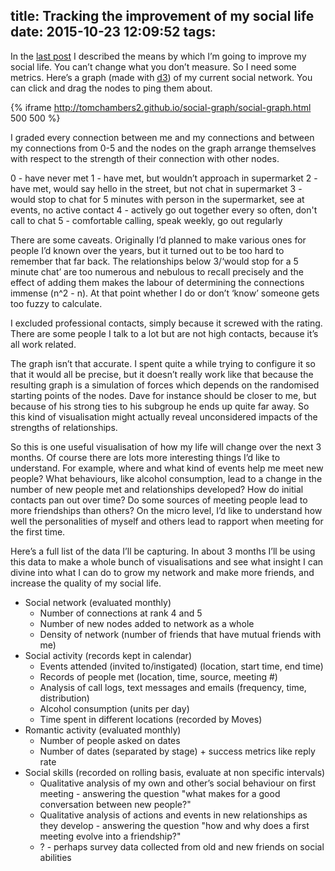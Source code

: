 title: Tracking the improvement of my social life
date: 2015-10-23 12:09:52
tags:
---
In the [last post](/2015/10/23/Improving-my-social-life/) I described the means by which I’m going to improve my social life. You can’t change what you don’t measure. So I need some metrics. Here’s a graph (made with [d3](http://d3js.org)) of my current social network. You can click and drag the nodes to ping them about.

{% iframe http://tomchambers2.github.io/social-graph/social-graph.html 500 500 %}

I graded every connection between me and my connections and between my connections from 0-5 and the nodes on the graph arrange themselves with respect to the strength of their connection with other nodes.

0 - have never met
1 - have met, but wouldn’t approach in supermarket
2 - have met, would say hello in the street, but not chat in supermarket
3 - would stop to chat for 5 minutes with person in the supermarket, see at events, no active contact
4 - actively go out together every so often, don't call to chat
5 - comfortable calling, speak weekly, go out regularly

There are some caveats. Originally I’d planned to make various ones for people I’d known over the years, but it turned out to be too hard to remember that far back. The relationships below 3/‘would stop for a 5 minute chat’ are too numerous and nebulous to recall precisely and the effect of adding them makes the labour of determining the connections immense (n^2 - n). At that point whether I do or don’t ‘know’ someone gets too fuzzy to calculate.

I excluded professional contacts, simply because it screwed with the rating. There are some people I talk to a lot but are not high contacts, because it’s all work related.

The graph isn’t that accurate. I spent quite a while trying to configure it so that it would all be precise, but it doesn’t really work like that because the resulting graph is a simulation of forces which depends on the randomised starting points of the nodes. Dave for instance should be closer to me, but because of his strong ties to his subgroup he ends up quite far away. So this kind of visualisation might actually reveal unconsidered impacts of the strengths of relationships.

So this is one useful visualisation of how my life will change over the next 3 months. Of course there are lots more interesting things I’d like to understand. For example, where and what kind of events help me meet new people? What behaviours, like alcohol consumption, lead to a change in the number of new people met and relationships developed? How do initial contacts pan out over time? Do some sources of meeting people lead to more friendships than others? On the micro level, I’d like to understand how well the personalities of myself and others lead to rapport when meeting for the first time.

Here’s a full list of the data I’ll be capturing. In about 3 months I’ll be using this data to make a whole bunch of visualisations and see what insight I can divine into what I can do to grow my network and make more friends, and increase the quality of my social life.

- Social network (evaluated monthly)
    - Number of connections at rank 4 and 5
    - Number of new nodes added to network as a whole
    - Density of network (number of friends that have mutual friends with me)
- Social activity (records kept in calendar)
    - Events attended (invited to/instigated) (location, start time, end time)
    - Records of people met (location, time, source, meeting #)
    - Analysis of call logs, text messages and emails (frequency, time, distribution)
    - Alcohol consumption (units per day)
    - Time spent in different locations (recorded by Moves)
- Romantic activity (evaluated monthly)
    - Number of people asked on dates
    - Number of dates (separated by stage) + success metrics like reply rate
- Social skills (recorded on rolling basis, evaluate at non specific intervals)
    - Qualitative analysis of my own and other’s social behaviour on first meeting - answering the question "what makes for a good conversation between new people?"
    - Qualitative analysis of actions and events in new relationships as they develop - answering the question "how and why does a first meeting evolve into a friendship?"
    - ? - perhaps survey data collected from old and new friends on social abilities